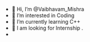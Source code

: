 - 👋 Hi, I’m @Vaibhavam_Mishra
- 👀 I’m interested in Coding 
- 🌱 I’m currently learning C++
- 💞️ I am looking for Internship . 
- 

<!---
Vaibhavam_Mishra/Vaibhavam_Mishra is a ✨ special ✨ repository because its `README.md` (this file) appears on your GitHub profile.
You can click the Preview link to take a look at your changes.
--->
